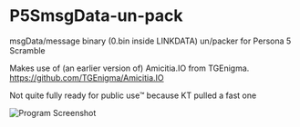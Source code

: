 # P5SmsgData-un-pack
msgData/message binary (0.bin inside LINKDATA) un/packer for Persona 5 Scramble

Makes use of (an earlier version of) Amicitia.IO from TGEnigma.
https://github.com/TGEnigma/Amicitia.IO

Not quite fully ready for public use™ because KT pulled a fast one

![Program Screenshot](https://cdn.discordapp.com/attachments/377899265424621569/686761943754604616/unknown.png)
